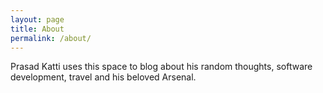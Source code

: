 ```yaml
---
layout: page
title: About
permalink: /about/
---
```


Prasad Katti uses this space to blog about his random thoughts, software development, travel and his beloved Arsenal.
